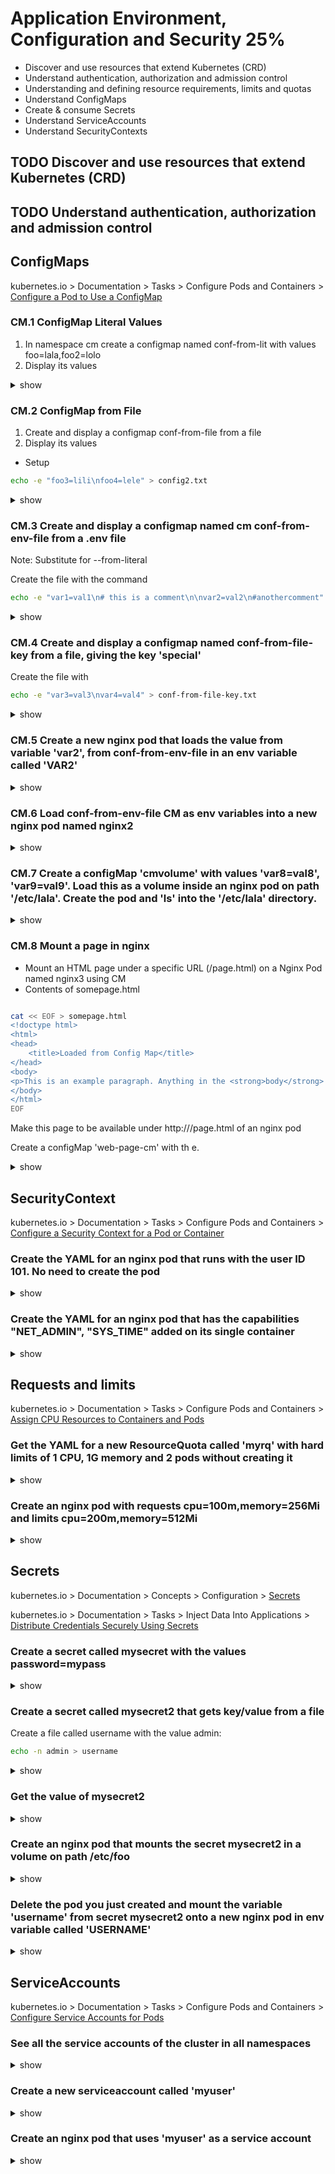 # Application  Environment, Configuration  and  Security 25%

- Discover and use resources that extend Kubernetes (CRD)
- Understand authentication, authorization and admission control
- Understanding and defining resource requirements, limits and quotas
- Understand ConfigMaps
- Create & consume Secrets
- Understand ServiceAccounts
- Understand SecurityContexts

## TODO Discover and use resources that extend Kubernetes  (CRD)
## TODO Understand  authentication,  authorization and  admission  control
## ConfigMaps

kubernetes.io > Documentation > Tasks > Configure Pods and Containers > [Configure a Pod to Use a ConfigMap](https://kubernetes.io/docs/tasks/configure-pod-container/configure-pod-configmap/)

### CM.1 ConfigMap Literal Values
1. In namespace cm create a configmap named conf-from-lit with values foo=lala,foo2=lolo
2. Display its values

<details><summary>show</summary>
<p>

```bash
# 1
kubectlcreate ns cm
kubectl -n cm create cm conf-from-lit --from-literal=foo=lala --from-literal=foo2=lolo

# 2
kubectl get cm conf-from-lit -o yaml
# or
kubectl describe conf-from-lit config1
```

</p>
</details>

### CM.2  ConfigMap from File

1. Create and display a configmap conf-from-file from a file
2. Display its values

- Setup

```bash
echo -e "foo3=lili\nfoo4=lele" > config2.txt
```
<details><summary>show</summary>
<p>

```bash
# 1
kubectl create cm conf-from-file --from-file=config2.txt
# 2
kubectl get cm conf-from-file -o yaml
```

</p>
</details>

### CM.3 Create and display a configmap named cm conf-from-env-file from a .env file

Note: Substitute for --from-literal

Create the file with the command

```bash
echo -e "var1=val1\n# this is a comment\n\nvar2=val2\n#anothercomment" > config.env
```

<details><summary>show</summary>
<p>

```bash
kubectl create cm conf-from-env-file --from-env-file=config.env
kubectl describe cm conf-from-env-file
kubectl get cm conf-from-env-file -o yaml
```

</p>
</details>

### CM.4 Create and display a configmap named conf-from-file-key  from a file, giving the key 'special'

Create the file with

```bash
echo -e "var3=val3\nvar4=val4" > conf-from-file-key.txt
```

<details><summary>show</summary>
<p>

```bash
kubectl create cm conf-from-file-key --from-file=special=conf-from-file-key.txt
kubectl describe cm conf-from-file-key
kubectl get cm conf-from-file-key -o yaml
```

</p>
</details>

### CM.5 Create a new nginx pod that loads the value from variable 'var2', from conf-from-env-file  in an env variable called 'VAR2'

<details><summary>show</summary>
<p>

[Solution temlate from docs](https://kubernetes.io/docs/tasks/configure-pod-container/configure-pod-configmap/#define-a-container-environment-variable-with-data-from-a-single-configmap) 

```bash
kubectl run nginx1 --image=nginx $do > nginx1.yml
vi nginx1.yaml
```

Edit generated pod.yaml

```YAML
apiVersion: v1
kind: Pod
metadata:
  creationTimestamp: null
  labels:
    run: nginx
  name: nginx
spec:
  containers:
    - image: nginx
      name: nginx
      env:
        # Define the environment variable
        - name: option
          valueFrom:
            configMapKeyRef:
              # The ConfigMap containing the value you want to assign to SPECIAL_LEVEL_KEY
              name: config3
              # Specify the key associated with the value
              key: var2
      resources: {}
  dnsPolicy: ClusterFirst
  restartPolicy: Always
status: {}

```

```bash
kubectl create -f nginx1.yaml
kubectl exec -t nginx1 -- env | grep VAR2 # will show 'VAR2=val2'
```

</p>
</details>

###  CM.6 Load conf-from-env-file CM as env variables into a new nginx pod named nginx2
<details><summary>show</summary>
<p>

Note effective diff from the previous is that all key-value pairs will be mapped to the env.

```bash
kubectl run  nginx2 --image=nginx $do > nginx2.yaml
vi pod.yaml
```

```YAML
apiVersion: v1
kind: Pod
metadata:
  creationTimestamp: null
  labels:
    run: nginx2
  name: nginx2
spec:
  containers:
  - image: nginx
    imagePullPolicy: IfNotPresent
    name: nginx
    resources: {}
    envFrom: # different than previous one, that was 'env'
    - configMapRef: # different from the previous one, was 'configMapKeyRef'
        name: conf-from-env-file # the name of the config map
  dnsPolicy: ClusterFirst
  restartPolicy: Never
status: {}
```

```bash
kubectl create -f nginx2.yaml
kubectl exec -t nginx2 -- env 
```

</p>
</details>

### CM.7 Create a configMap 'cmvolume' with values 'var8=val8', 'var9=val9'. Load this as a volume inside an nginx pod on path '/etc/lala'. Create the pod and 'ls' into the '/etc/lala' directory.

<details><summary>show</summary>
<p>

```bash
kubectl create configmap cmvolume --from-literal=var8=val8 --from-literal=var9=val9
kubectl run nginx --image=nginx --restart=Never -o yaml --dry-run=client > pod.yaml
vi pod.yaml
```

```YAML
apiVersion: v1
kind: Pod
metadata:
  creationTimestamp: null
  labels:
    run: nginx
  name: nginx
spec:
  volumes: # add a volumes list
  - name: myvolume # just a name, you'll reference this in the pods
    configMap:
      name: cmvolume # name of your configmap
  containers:
  - image: nginx
    imagePullPolicy: IfNotPresent
    name: nginx
    resources: {}
    volumeMounts: # your volume mounts are listed here
    - name: myvolume # the name that you specified in pod.spec.volumes.name
      mountPath: /etc/lala # the path inside your container
  dnsPolicy: ClusterFirst
  restartPolicy: Never
status: {}
```

```bash
kubectl create -f pod.yaml
kubectl exec -it nginx -- /bin/sh
cd /etc/lala
ls # will show var8 var9
cat var8 # will show val8
```

</p>
</details>



### CM.8 Mount a page in nginx
- Mount an HTML page under a specific URL (/page.html) on a Nginx Pod named nginx3 using CM
- Contents of somepage.html
```bash

cat << EOF > somepage.html
<!doctype html>
<html>
<head>
    <title>Loaded from Config Map</title>
</head>
<body>
<p>This is an example paragraph. Anything in the <strong>body</strong> tag will appear on the page, just like this <strong>p</strong> tag and its contents.</p>
</body>
</html>
EOF
```

Make this page to be available under http://<url>/page.html of an nginx pod


Create a configMap 'web-page-cm' with th e.

<details><summary>show</summary>
<p>

```bash
kubectl create cm page-cm --from-file=page.html=somepage.html
kubectl run nginx3 --image=nginx $do > nginx3.yaml
vi nginx3.yaml
```

```YAML
apiVersion: v1
kind: Pod
metadata:
  creationTimestamp: null
  labels:
    run: nginx3
  name: nginx3
spec:

  volumes:
    - name: config-volume
      configMap:
        # Provide the name of the ConfigMap containing the files you want
        # to add to the container
        name: page-cm
  containers:
    - image: nginx
      name: nginx3
      resources: {}
      volumeMounts:
        - name: config-volume
          mountPath: /usr/share/nginx/html
  dnsPolicy: ClusterFirst
  restartPolicy: Always
status: {}
```

```bash
kubectl create -f pod.yaml
kubectl exec -it nginx -- /bin/sh
cd /etc/lala
ls # will show var8 var9
cat var8 # will show val8
```

</p>
</details>



## SecurityContext

kubernetes.io > Documentation > Tasks > Configure Pods and Containers > [Configure a Security Context for a Pod or Container](https://kubernetes.io/docs/tasks/configure-pod-container/security-context/)

### Create the YAML for an nginx pod that runs with the user ID 101. No need to create the pod

<details><summary>show</summary>
<p>

```bash
kubectl run nginx --image=nginx --restart=Never --dry-run=client -o yaml > pod.yaml
vi pod.yaml
```

```YAML
apiVersion: v1
kind: Pod
metadata:
  creationTimestamp: null
  labels:
    run: nginx
  name: nginx
spec:
  securityContext: # insert this line
    runAsUser: 101 # UID for the user
  containers:
  - image: nginx
    imagePullPolicy: IfNotPresent
    name: nginx
    resources: {}
  dnsPolicy: ClusterFirst
  restartPolicy: Never
status: {}
```

</p>
</details>


### Create the YAML for an nginx pod that has the capabilities "NET_ADMIN", "SYS_TIME" added on its single container

<details><summary>show</summary>
<p>

```bash
kubectl run nginx --image=nginx --restart=Never --dry-run=client -o yaml > pod.yaml
vi pod.yaml
```

```YAML
apiVersion: v1
kind: Pod
metadata:
  creationTimestamp: null
  labels:
    run: nginx
  name: nginx
spec:
  containers:
  - image: nginx
    imagePullPolicy: IfNotPresent
    name: nginx
    securityContext: # insert this line
      capabilities: # and this
        add: ["NET_ADMIN", "SYS_TIME"] # this as well
    resources: {}
  dnsPolicy: ClusterFirst
  restartPolicy: Never
status: {}
```

</p>
</details>

## Requests and limits

kubernetes.io > Documentation > Tasks > Configure Pods and Containers > [Assign CPU Resources to Containers and Pods](https://kubernetes.io/docs/tasks/configure-pod-container/assign-cpu-resource/)


### Get the YAML for a new ResourceQuota called 'myrq' with hard limits of 1 CPU, 1G memory and 2 pods without creating it

<details><summary>show</summary>
<p>

```bash
kubectl create quota myrq --hard=cpu=1,memory=1G,pods=2 --dry-run=client -o yaml
```

</p>
</details>


### Create an nginx pod with requests cpu=100m,memory=256Mi and limits cpu=200m,memory=512Mi

<details><summary>show</summary>
<p>

```bash
kubectl run nginx --image=nginx --restart=Never --requests='cpu=100m,memory=256Mi' --limits='cpu=200m,memory=512Mi'
```

Note: Use of `--requests` and `--limits` flags in the imperative `run` command is deprecated as of 1.21 K8s version and will be removed in the future. Instead, use `kubectl set resources` command in combination with `kubectl run --dry-run=client -o yaml ...` as shown below.

Alternative using `set resources` in combination with imperative `run` command:

```bash
kubectl run nginx --image=nginx --restart=Never --dry-run=client -o yaml | kubectl set resources -f - --requests=cpu=100m,memory=256Mi --limits=cpu=200m,memory=512Mi --local -o yaml > nginx-pod.yml
```

```bash
kubectl create -f nginx-pod.yml
```

</p>
</details>

## Secrets

kubernetes.io > Documentation > Concepts > Configuration > [Secrets](https://kubernetes.io/docs/concepts/configuration/secret/)

kubernetes.io > Documentation > Tasks > Inject Data Into Applications > [Distribute Credentials Securely Using Secrets](https://kubernetes.io/docs/tasks/inject-data-application/distribute-credentials-secure/)

### Create a secret called mysecret with the values password=mypass

<details><summary>show</summary>
<p>

```bash
kubectl create secret generic mysecret --from-literal=password=mypass
```

</p>
</details>

### Create a secret called mysecret2 that gets key/value from a file

Create a file called username with the value admin:

```bash
echo -n admin > username
```

<details><summary>show</summary>
<p>

```bash
kubectl create secret generic mysecret2 --from-file=username
```

</p>
</details>

### Get the value of mysecret2

<details><summary>show</summary>
<p>

```bash
kubectl get secret mysecret2 -o yaml
echo -n YWRtaW4= | base64 -d # on MAC it is -D, which decodes the value and shows 'admin'
```

Alternative using `--jsonpath`:

```bash
kubectl get secret mysecret2 -o jsonpath='{.data.username}' | base64 -d  # on MAC it is -D
```

Alternative using `--template`:

```bash
kubectl get secret mysecret2 --template '{{.data.username}}' | base64 -d  # on MAC it is -D
```

</p>
</details>

### Create an nginx pod that mounts the secret mysecret2 in a volume on path /etc/foo

<details><summary>show</summary>
<p>

```bash
kubectl run nginx --image=nginx --restart=Never -o yaml --dry-run=client > pod.yaml
vi pod.yaml
```

```YAML
apiVersion: v1
kind: Pod
metadata:
  creationTimestamp: null
  labels:
    run: nginx
  name: nginx
spec:
  volumes: # specify the volumes
  - name: foo # this name will be used for reference inside the container
    secret: # we want a secret
      secretName: mysecret2 # name of the secret - this must already exist on pod creation
  containers:
  - image: nginx
    imagePullPolicy: IfNotPresent
    name: nginx
    resources: {}
    volumeMounts: # our volume mounts
    - name: foo # name on pod.spec.volumes
      mountPath: /etc/foo #our mount path
  dnsPolicy: ClusterFirst
  restartPolicy: Never
status: {}
```

```bash
kubectl create -f pod.yaml
kubectl exec -it nginx /bin/bash
ls /etc/foo  # shows username
cat /etc/foo/username # shows admin
```

</p>
</details>

### Delete the pod you just created and mount the variable 'username' from secret mysecret2 onto a new nginx pod in env variable called 'USERNAME'

<details><summary>show</summary>
<p>

```bash
kubectl delete po nginx
kubectl run nginx --image=nginx --restart=Never -o yaml --dry-run=client > pod.yaml
vi pod.yaml
```

```YAML
apiVersion: v1
kind: Pod
metadata:
  creationTimestamp: null
  labels:
    run: nginx
  name: nginx
spec:
  containers:
  - image: nginx
    imagePullPolicy: IfNotPresent
    name: nginx
    resources: {}
    env: # our env variables
    - name: USERNAME # asked name
      valueFrom:
        secretKeyRef: # secret reference
          name: mysecret2 # our secret's name
          key: username # the key of the data in the secret
  dnsPolicy: ClusterFirst
  restartPolicy: Never
status: {}
```

```bash
kubectl create -f pod.yaml
kubectl exec -it nginx -- env | grep USERNAME | cut -d '=' -f 2 # will show 'admin'
```

</p>
</details>

## ServiceAccounts

kubernetes.io > Documentation > Tasks > Configure Pods and Containers > [Configure Service Accounts for Pods](https://kubernetes.io/docs/tasks/configure-pod-container/configure-service-account/)

### See all the service accounts of the cluster in all namespaces

<details><summary>show</summary>
<p>

```bash
kubectl get sa --all-namespaces
```
Alternatively

```bash
kubectl get sa -A
```

</p>
</details>

### Create a new serviceaccount called 'myuser'

<details><summary>show</summary>
<p>

```bash
kubectl create sa myuser
```

Alternatively:

```bash
# let's get a template easily
kubectl get sa default -o yaml > sa.yaml
vim sa.yaml
```

```YAML
apiVersion: v1
kind: ServiceAccount
metadata:
  name: myuser
```

```bash
kubectl create -f sa.yaml
```

</p>
</details>

### Create an nginx pod that uses 'myuser' as a service account

<details><summary>show</summary>
<p>

```bash
kubectl run nginx --image=nginx --restart=Never --serviceaccount=myuser -o yaml --dry-run=client > pod.yaml
kubectl apply -f pod.yaml
```

or you can add manually:

```bash
kubectl run nginx --image=nginx --restart=Never -o yaml --dry-run=client > pod.yaml
vi pod.yaml
```

```YAML
apiVersion: v1
kind: Pod
metadata:
  creationTimestamp: null
  labels:
    run: nginx
  name: nginx
spec:
  serviceAccountName: myuser # we use pod.spec.serviceAccountName
  containers:
  - image: nginx
    imagePullPolicy: IfNotPresent
    name: nginx
    resources: {}
  dnsPolicy: ClusterFirst
  restartPolicy: Never
status: {}
```

or

```YAML
apiVersion: v1
kind: Pod
metadata:
  creationTimestamp: null
  labels:
    run: nginx
  name: nginx
spec:
  serviceAccount: myuser # we use pod.spec.serviceAccount
  containers:
  - image: nginx
    imagePullPolicy: IfNotPresent
    name: nginx
    resources: {}
  dnsPolicy: ClusterFirst
  restartPolicy: Never
status: {}
```

```bash
kubectl create -f pod.yaml
kubectl describe pod nginx # will see that a new secret called myuser-token-***** has been mounted
```


</p>
</details>
